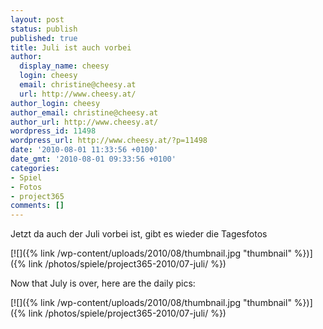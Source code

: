 ```yaml
---
layout: post
status: publish
published: true
title: Juli ist auch vorbei
author:
  display_name: cheesy
  login: cheesy
  email: christine@cheesy.at
  url: http://www.cheesy.at/
author_login: cheesy
author_email: christine@cheesy.at
author_url: http://www.cheesy.at/
wordpress_id: 11498
wordpress_url: http://www.cheesy.at/?p=11498
date: '2010-08-01 11:33:56 +0100'
date_gmt: '2010-08-01 09:33:56 +0100'
categories:
- Spiel
- Fotos
- project365
comments: []
---
```

<!--:de-->Jetzt da auch der Juli vorbei ist, gibt es wieder die Tagesfotos
[![]({% link /wp-content/uploads/2010/08/thumbnail.jpg "thumbnail" %})]({% link /photos/spiele/project365-2010/07-juli/ %})
<!--:--><!--:en-->Now that July is over, here are the daily pics:
[![]({% link /wp-content/uploads/2010/08/thumbnail.jpg "thumbnail" %})]({% link /photos/spiele/project365-2010/07-juli/ %})<!--:-->
